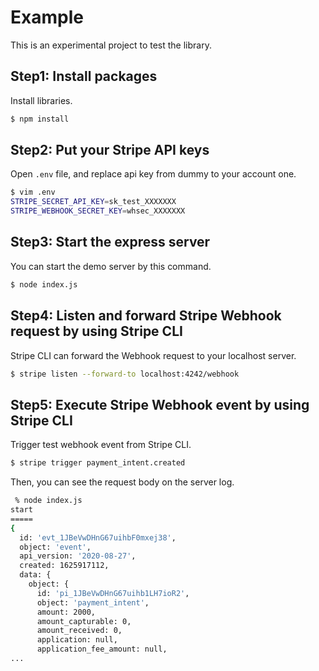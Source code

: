 # Example

This is an experimental project to test the library.

## Step1: Install packages

Install libraries.

```bash
$ npm install
```

## Step2: Put your Stripe API keys

Open `.env` file, and replace api key from dummy to your account one.

```bash
$ vim .env
STRIPE_SECRET_API_KEY=sk_test_XXXXXXX
STRIPE_WEBHOOK_SECRET_KEY=whsec_XXXXXXX
```

## Step3: Start the express server

You can start the demo server by this command.

```bash
$ node index.js
```

## Step4: Listen and forward Stripe Webhook request by using Stripe CLI

Stripe CLI can forward the Webhook request to your localhost server.

```bash
$ stripe listen --forward-to localhost:4242/webhook
```

## Step5: Execute Stripe Webhook event by using Stripe CLI

Trigger test webhook event from Stripe CLI.

```bash
$ stripe trigger payment_intent.created
```

Then, you can see the request body on the server log.

```bash
 % node index.js
start
=====
{
  id: 'evt_1JBeVwDHnG67uihbF0mxej38',
  object: 'event',
  api_version: '2020-08-27',
  created: 1625917112,
  data: {
    object: {
      id: 'pi_1JBeVwDHnG67uihb1LH7ioR2',
      object: 'payment_intent',
      amount: 2000,
      amount_capturable: 0,
      amount_received: 0,
      application: null,
      application_fee_amount: null,
...
```